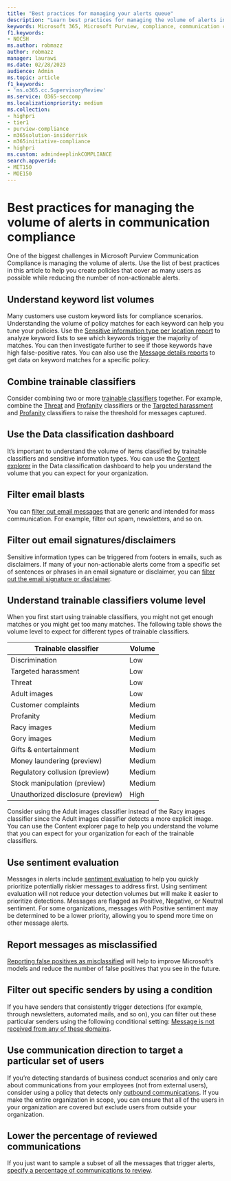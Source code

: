 ```yaml
---
title: "Best practices for managing your alerts queue"
description: "Learn best practices for managing the volume of alerts in Microsoft Purview Communication Compliance."
keywords: Microsoft 365, Microsoft Purview, compliance, communication compliance
f1.keywords:
- NOCSH
ms.author: robmazz
author: robmazz
manager: laurawi
ms.date: 02/28/2023
audience: Admin
ms.topic: article
f1_keywords:
- 'ms.o365.cc.SupervisoryReview'
ms.service: O365-seccomp
ms.localizationpriority: medium
ms.collection:
- highpri
- tier1
- purview-compliance
- m365solution-insiderrisk
- m365initiative-compliance
- highpri
ms.custom: admindeeplinkCOMPLIANCE
search.appverid:
- MET150
- MOE150
---
```


# Best practices for managing the volume of alerts in communication compliance

One of the biggest challenges in Microsoft Purview Communication Compliance is managing the volume of alerts. Use the list of best practices in this article to help you create policies that cover as many users as possible while reducing the number of non-actionable alerts.

## Understand keyword list volumes

Many customers use custom keyword lists for compliance scenarios. Understanding the volume of policy matches for each keyword can help you tune your policies. Use the [Sensitive information type per location report](communication-compliance-reports-audits.md#detailed-reports) to analyze keyword lists to see which keywords trigger the majority of matches. You can then investigate further to see if those keywords have high false-positive rates. You can also use the [Message details reports](communication-compliance-reports-audits.md#message-details-report) to get data on keyword matches for a specific policy.

## Combine trainable classifiers

Consider combining two or more [trainable classifiers](classifier-learn-about.md#classifiers) together. For example, combine the [Threat](classifier-tc-definitions.md#threat) and [Profanity](classifier-tc-definitions.md#profanity) classifiers or the [Targeted harassment](classifier-tc-definitions.md#harassment) and [Profanity](classifier-tc-definitions.md#profanity) classifiers to raise the threshold for messages captured.

## Use the Data classification dashboard

It’s important to understand the volume of items classified by trainable classifiers and sensitive information types. You can use the [Content explorer](data-classification-content-explorer.md) in the Data classification dashboard to help you understand the volume that you can expect for your organization. 

## Filter email blasts

You can [filter out email messages](communication-compliance-configure.md#step-5-required-create-a-communication-compliance-policy) that are generic and intended for mass communication. For example, filter out spam, newsletters, and so on. 

## Filter out email signatures/disclaimers 

Sensitive information types can be triggered from footers in emails, such as disclaimers. If many of your non-actionable alerts come from a specific set of sentences or phrases in an email signature or disclaimer, you can [filter out the email signature or disclaimer](sit-common-scenarios.md#ignore-a-disclaimer-notice). 

## Understand trainable classifiers volume level

When you first start using trainable classifiers, you might not get enough matches or you might get too many matches. The following table shows the volume level to expect for different types of trainable classifiers.

|Trainable classifier|Volume|
|----------------------------------|------------------|
|Discrimination |Low|
|Targeted harassment|Low|
|Threat|Low|
|Adult images|Low|
|Customer complaints|Medium|
|Profanity|Medium|
|Racy images|Medium|
|Gory images|Medium|
|Gifts & entertainment|Medium|
|Money laundering (preview)|Medium|
|Regulatory collusion (preview)|Medium|
|Stock manipulation (preview)|Medium|
|Unauthorized disclosure (preview)|High|

Consider using the Adult images classifier instead of the Racy images classifier since the Adult images classifier detects a more explicit image. You can use the Content explorer page to help you understand the volume that you can expect for your organization for each of the trainable classifiers.

## Use sentiment evaluation

Messages in alerts include [sentiment evaluation](communication-compliance-investigate-remediate.md#step-2-examine-the-message-details) to help you quickly prioritize potentially riskier messages to address first. Using sentiment evaluation will not reduce your detection volumes but will make it easier to prioritize detections. Messages are flagged as Positive, Negative, or Neutral sentiment. For some organizations, messages with Positive sentiment may be determined to be a lower priority, allowing you to spend more time on other message alerts.  

## Report messages as misclassified

[Reporting false positives as misclassified](communication-compliance-investigate-remediate.md#remediate-alerts) will help to improve Microsoft’s models and reduce the number of false positives that you see in the future.  

## Filter out specific senders by using a condition

If you have senders that consistently trigger detections (for example, through newsletters, automated mails, and so on), you can filter out these particular senders using the following conditional setting: [Message is not received from any of these domains](communication-compliance-policies.md#conditional-settings). 

## Use communication direction to target a particular set of users

If you’re detecting standards of business conduct scenarios and only care about communications from your employees (not from external users), consider using a policy that detects only [outbound communications](communication-compliance-policies.md#direction). If you make the entire organization in scope, you can ensure that all of the users in your organization are covered but exclude users from outside your organization.

## Lower the percentage of reviewed communications

If you just want to sample a subset of all the messages that trigger alerts, [specify a percentage of communications to review](communication-compliance-policies.md#review-percentage). 